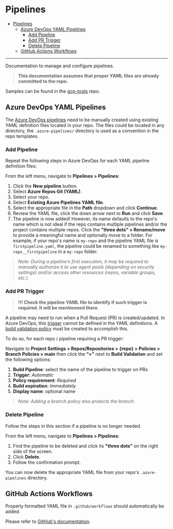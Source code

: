 # Pipelines

- [Pipelines](#pipelines)
  - [Azure DevOps YAML Pipelines](#azure-devops-yaml-pipelines)
    - [Add Pipeline](#add-pipeline)
    - [Add PR Trigger](#add-pr-trigger)
    - [Delete Pipeline](#delete-pipeline)
  - [GitHub Actions Workflows](#github-actions-workflows)

--------------------------------------

Documentation to manage and configure pipelines.

> **This documentation assumes that proper YAML files are already committed to the repo.**

Samples can be found in the [gcp-tools](https://github.com/ssc-spc-ccoe-cei/gcp-tools/tree/main/pipeline-samples/) repo.

## Azure DevOps YAML Pipelines

The [Azure DevOps pipelines](https://learn.microsoft.com/en-us/azure/devops/pipelines/get-started/key-pipelines-concepts?view=azure-devops) need to be manually created using existing YAML definition files located in your repo.  The files could be located in any directory, the `.azure-pipelines/` directory is used as a convention in the repo templates.

### Add Pipeline

Repeat the following steps in Azure DevOps for each YAML pipeline definition files:

From the left menu, navigate to **Pipelines > Pipelines**:

1. Click the **New pipeline** button.
1. Select **Azure Repos Git (YAML)**.
1. Select your repo.
1. Select **Existing Azure Pipelines YAML file**.
1. Select the appropriate file in the **Path** dropdown and click **Continue**.
1. Review the YAML file, click the down arrow next to **Run** and click **Save**.
1. The pipeline is now added!
However, its name defaults to the repo's name which is not ideal if the repo contains multiple pipelines and/or the project contains multiple repos.
Click the **"three dots" > Rename/move** to provide a meaningful name and optionally move to a folder.
For example, if your repo's name is `my-repo` and the pipeline YAML file is `firstpipeline.yaml`, the pipeline could be renamed to something like `my-repo__firstpipeline` in a `my-repo` folder.

> *Note: During a pipeline’s first execution, it may be required to manually authorize it to use agent pools (depending on security settings) and/or access other resources (repos, variable groups, etc.).*

### Add PR Trigger

> **!!! Check the pipeline YAML file to identify if such trigger is required. It will be mentionned there.**

A pipeline may need to run when a Pull Request (PR) is created/updated. In Azure DevOps, this [trigger](https://learn.microsoft.com/en-us/azure/devops/pipelines/repos/azure-repos-git?view=azure-devops&tabs=yaml#pr-triggers) cannot be defined in the YAML definitions.  A [build validation policy](https://docs.microsoft.com/en-us/azure/devops/repos/git/branch-policies?view=azure-devops&tabs=browser#build-validation) must be created to accomplish this.

To do so, for each repo / pipeline requiring a PR trigger:

Navigate to **Project Settings > Repos/Repositories > {repo} > Policies > Branch Policies > main** then click the **“+”** next to **Build Validation** and set the following options:

1. **Build Pipeline**: select the name of the pipeline to trigger on PRs
1. **Trigger**: *Automatic*
1. **Policy requirement**: *Required*
1. **Build expiration**: *Immediately*
1. **Display name**: optional name

> *Note: Adding a branch policy also protects the branch.*

### Delete Pipeline

Follow the steps in this section if a pipeline is no longer needed.

From the left menu, navigate to **Pipelines > Pipelines**:

1. Find the pipeline to be deleted and click its **"three dots"** on the right side of the screen.
1. Click **Delete**.
1. Follow the confirmation prompt.

You can now delete the appropriate YAML file from your repo's `.azure-pipelines` directory.

## GitHub Actions Workflows

Properly formatted YAML file in `.github/workflows` should automatically be added.

Please refer to [GitHub's documentation](https://docs.github.com/en/actions/using-workflows/about-workflows).
